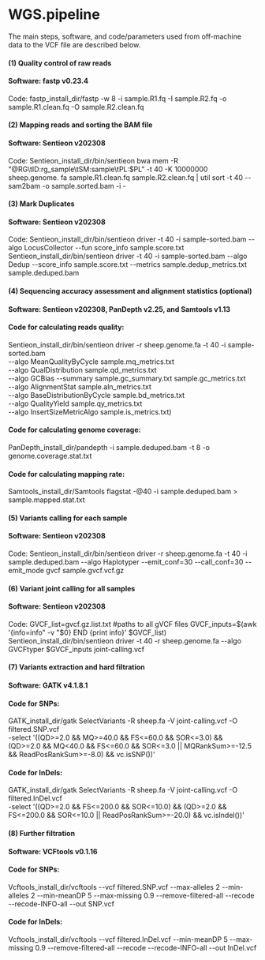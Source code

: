 
# WGS.pipeline
The main steps, software, and code/parameters used from off-machine data to the VCF file are described below. 

#### (1) Quality control of raw reads
#### Software: fastp v0.23.4
Code: fastp_install_dir/fastp -w 8 -i sample.R1.fq -I sample.R2.fq -o sample.R1.clean.fq -O sample.R2.clean.fq 

#### (2) Mapping reads and sorting the BAM file
#### Software: Sentieon v202308
Code: Sentieon_install_dir/bin/sentieon bwa mem -R "@RG\tID:rg_sample\tSM:sample\tPL:$PL" -t 40 -K 10000000 sheep.genome. fa sample.R1.clean.fq sample.R2.clean.fq | util sort -t 40 --sam2bam -o sample.sorted.bam -i -

#### (3) Mark Duplicates
#### Software: Sentieon v202308
Code: Sentieon_install_dir/bin/sentieon driver -t 40 -i sample-sorted.bam --algo LocusCollector --fun score_info sample.score.txt 
Sentieon_install_dir/bin/sentieon driver -t 40 -i sample-sorted.bam --algo Dedup --score_info sample.score.txt --metrics sample.dedup_metrics.txt sample.deduped.bam 

#### (4) Sequencing accuracy assessment and alignment statistics (optional)
#### Software: Sentieon v202308, PanDepth v2.25, and Samtools v1.13
#### Code for calculating reads quality: 
Sentieon_install_dir/bin/sentieon driver -r sheep.genome.fa -t 40 -i sample-sorted.bam \
--algo MeanQualityByCycle sample.mq_metrics.txt \
--algo QualDistribution sample.qd_metrics.txt \
--algo GCBias --summary sample.gc_summary.txt sample.gc_metrics.txt \
--algo AlignmentStat sample.aln_metrics.txt \
--algo BaseDistributionByCycle sample.bd_metrics.txt \
--algo QualityYield sample.qy_metrics.txt \
--algo InsertSizeMetricAlgo sample.is_metrics.txt) 
#### Code for calculating genome coverage: 
PanDepth_install_dir/pandepth -i sample.deduped.bam -t 8 -o genome.coverage.stat.txt
#### Code for calculating mapping rate: 
Samtools_install_dir/Samtools flagstat -@40 -i sample.deduped.bam > sample.mapped.stat.txt

#### (5) Variants calling for each sample
#### Software: Sentieon v202308
Code: Sentieon_install_dir/bin/sentieon driver -r sheep.genome.fa -t 40 -i sample.deduped.bam --algo Haplotyper --emit_conf=30 --call_conf=30 --emit_mode gvcf sample.gvcf.vcf.gz 

#### (6) Variant joint calling for all samples
#### Software: Sentieon v202308
Code: GVCF_list=gvcf.gz.list.txt #paths to all gVCF files
GVCF_inputs=$(awk '{info=info" -v "$0} END {print info}' $GVCF_list) 
Sentieon_install_dir/bin/sentieon driver -t 40 -r sheep.genome.fa --algo GVCFtyper $GVCF_inputs joint-calling.vcf 

#### (7) Variants extraction and hard filtration
#### Software: GATK v4.1.8.1
#### Code for SNPs: 
GATK_install_dir/gatk SelectVariants -R sheep.fa -V joint-calling.vcf -O filtered.SNP.vcf \
-select '((QD>=2.0 && MQ>=40.0 && FS<=60.0 && SOR<=3.0) && (QD>=2.0 && MQ<40.0 && FS<=60.0 && SOR<=3.0 || MQRankSum>=-12.5 && ReadPosRankSum>=-8.0) && vc.isSNP())'
#### Code for InDels: 
GATK_install_dir/gatk SelectVariants -R sheep.fa -V joint-calling.vcf -O filtered.InDel.vcf \
-select '((QD>=2.0 && FS<=200.0 && SOR<=10.0) && (QD>=2.0 && FS<=200.0 && SOR<=10.0 || ReadPosRankSum>=-20.0) && vc.isIndel())'

#### (8) Further filtration
#### Software: VCFtools v0.1.16
#### Code for SNPs: 
Vcftools_install_dir/vcftools --vcf filtered.SNP.vcf --max-alleles 2 --min-alleles 2 --min-meanDP 5 --max-missing 0.9 --remove-filtered-all --recode --recode-INFO-all --out SNP.vcf
#### Code for InDels: 
Vcftools_install_dir/vcftools --vcf filtered.InDel.vcf --min-meanDP 5 --max-missing 0.9 --remove-filtered-all --recode --recode-INFO-all --out InDel.vcf

